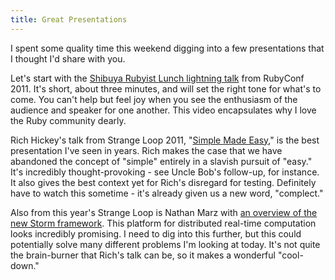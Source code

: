 ```yaml
---
title: Great Presentations
---
```


I spent some quality time this weekend digging into a few presentations that I thought I'd share with you.

Let's start with the [Shibuya Rubyist Lunch lightning talk](https://www.youtube-nocookie.com/watch?v=i5zBVyWsc_Q) from RubyConf 2011. It's short, about three minutes, and will set the right tone for what's to come. You can't help but feel joy when you see the enthusiasm of the audience and speaker for one another. This video encapsulates why I love the Ruby community dearly.

Rich Hickey's talk from Strange Loop 2011, "[Simple Made Easy](http://www.infoq.com/presentations/Simple-Made-Easy)," is the best presentation I've seen in years. Rich makes the case that we have abandoned the concept of "simple" entirely in a slavish pursuit of "easy." It's incredibly thought-provoking - see Uncle Bob's follow-up, for instance. It also gives the best context yet for Rich's disregard for testing. Definitely have to watch this sometime - it's already given us a new word, "complect."

Also from this year's Strange Loop is Nathan Marz with [an overview of the new Storm framework](http://www.infoq.com/presentations/Storm). This platform for distributed real-time computation looks incredibly promising. I need to dig into this further, but this could potentially solve many different problems I'm looking at today. It's not quite the brain-burner that Rich's talk can be, so it makes a wonderful "cool-down."